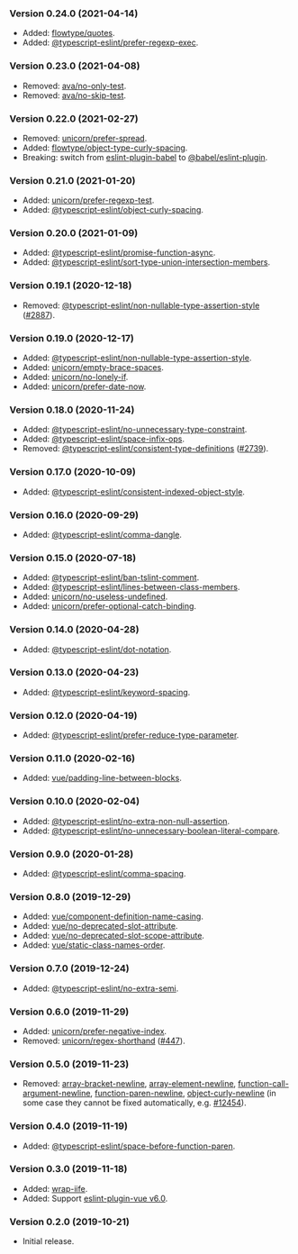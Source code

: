 ### Version 0.24.0 (2021-04-14)

- Added: [flowtype/quotes].
- Added: [@typescript-eslint/prefer-regexp-exec].

### Version 0.23.0 (2021-04-08)

- Removed: [ava/no-only-test].
- Removed: [ava/no-skip-test].

### Version 0.22.0 (2021-02-27)

- Removed: [unicorn/prefer-spread].
- Added: [flowtype/object-type-curly-spacing].
- Breaking: switch from [eslint-plugin-babel] to [@babel/eslint-plugin].

### Version 0.21.0 (2021-01-20)

- Added: [unicorn/prefer-regexp-test].
- Added: [@typescript-eslint/object-curly-spacing].

### Version 0.20.0 (2021-01-09)

- Added: [@typescript-eslint/promise-function-async].
- Added: [@typescript-eslint/sort-type-union-intersection-members].

### Version 0.19.1 (2020-12-18)

- Removed: [@typescript-eslint/non-nullable-type-assertion-style] ([#2887]).

### Version 0.19.0 (2020-12-17)

- Added: [@typescript-eslint/non-nullable-type-assertion-style].
- Added: [unicorn/empty-brace-spaces].
- Added: [unicorn/no-lonely-if].
- Added: [unicorn/prefer-date-now].

### Version 0.18.0 (2020-11-24)

- Added: [@typescript-eslint/no-unnecessary-type-constraint].
- Added: [@typescript-eslint/space-infix-ops].
- Removed: [@typescript-eslint/consistent-type-definitions] ([#2739]).

### Version 0.17.0 (2020-10-09)

- Added: [@typescript-eslint/consistent-indexed-object-style].

### Version 0.16.0 (2020-09-29)

- Added: [@typescript-eslint/comma-dangle].

### Version 0.15.0 (2020-07-18)

- Added: [@typescript-eslint/ban-tslint-comment].
- Added: [@typescript-eslint/lines-between-class-members].
- Added: [unicorn/no-useless-undefined].
- Added: [unicorn/prefer-optional-catch-binding].

### Version 0.14.0 (2020-04-28)

- Added: [@typescript-eslint/dot-notation].

### Version 0.13.0 (2020-04-23)

- Added: [@typescript-eslint/keyword-spacing].

### Version 0.12.0 (2020-04-19)

- Added: [@typescript-eslint/prefer-reduce-type-parameter].

### Version 0.11.0 (2020-02-16)

- Added: [vue/padding-line-between-blocks].

### Version 0.10.0 (2020-02-04)

- Added: [@typescript-eslint/no-extra-non-null-assertion].
- Added: [@typescript-eslint/no-unnecessary-boolean-literal-compare].

### Version 0.9.0 (2020-01-28)

- Added: [@typescript-eslint/comma-spacing].

### Version 0.8.0 (2019-12-29)

- Added: [vue/component-definition-name-casing].
- Added: [vue/no-deprecated-slot-attribute].
- Added: [vue/no-deprecated-slot-scope-attribute].
- Added: [vue/static-class-names-order].

### Version 0.7.0 (2019-12-24)

- Added: [@typescript-eslint/no-extra-semi].

### Version 0.6.0 (2019-11-29)

- Added: [unicorn/prefer-negative-index].
- Removed: [unicorn/regex-shorthand] ([#447]).

### Version 0.5.0 (2019-11-23)

- Removed: [array-bracket-newline], [array-element-newline], [function-call-argument-newline], [function-paren-newline], [object-curly-newline] (in some case they cannot be fixed automatically, e.g. [#12454]).

### Version 0.4.0 (2019-11-19)

- Added: [@typescript-eslint/space-before-function-paren].

### Version 0.3.0 (2019-11-18)

- Added: [wrap-iife].
- Added: Support [eslint-plugin-vue v6.0].

### Version 0.2.0 (2019-10-21)

- Initial release.

[#12454]: https://github.com/eslint/eslint/issues/12454
[#2739]: https://github.com/typescript-eslint/typescript-eslint/pull/2739
[#2887]: https://github.com/typescript-eslint/typescript-eslint/issues/2887
[#447]: https://github.com/sindresorhus/eslint-plugin-unicorn/issues/447
[@babel/eslint-plugin]: https://github.com/babel/babel/tree/main/eslint/babel-eslint-plugin
[@typescript-eslint/ban-tslint-comment]: https://github.com/typescript-eslint/typescript-eslint/blob/master/packages/eslint-plugin/docs/rules/ban-tslint-comment.md
[@typescript-eslint/comma-dangle]: https://github.com/typescript-eslint/typescript-eslint/blob/master/packages/eslint-plugin/docs/rules/comma-dangle.md
[@typescript-eslint/comma-spacing]: https://github.com/typescript-eslint/typescript-eslint/blob/master/packages/eslint-plugin/docs/rules/comma-spacing.md
[@typescript-eslint/consistent-indexed-object-style]: https://github.com/typescript-eslint/typescript-eslint/blob/master/packages/eslint-plugin/docs/rules/consistent-indexed-object-style.md
[@typescript-eslint/consistent-type-definitions]: https://github.com/typescript-eslint/typescript-eslint/blob/master/packages/eslint-plugin/docs/rules/consistent-type-definitions.md
[@typescript-eslint/dot-notation]: https://github.com/typescript-eslint/typescript-eslint/blob/master/packages/eslint-plugin/docs/rules/dot-notation.md
[@typescript-eslint/keyword-spacing]: https://github.com/typescript-eslint/typescript-eslint/blob/master/packages/eslint-plugin/docs/rules/keyword-spacing.md
[@typescript-eslint/lines-between-class-members]: https://github.com/typescript-eslint/typescript-eslint/blob/master/packages/eslint-plugin/docs/rules/lines-between-class-members.md
[@typescript-eslint/no-extra-non-null-assertion]: https://github.com/typescript-eslint/typescript-eslint/blob/master/packages/eslint-plugin/docs/rules/no-extra-non-null-assertion.md
[@typescript-eslint/no-extra-semi]: https://github.com/typescript-eslint/typescript-eslint/blob/master/packages/eslint-plugin/docs/rules/no-extra-semi.md
[@typescript-eslint/no-unnecessary-boolean-literal-compare]: https://github.com/typescript-eslint/typescript-eslint/blob/master/packages/eslint-plugin/docs/rules/no-unnecessary-boolean-literal-compare.md
[@typescript-eslint/no-unnecessary-type-constraint]: https://github.com/typescript-eslint/typescript-eslint/blob/master/packages/eslint-plugin/docs/rules/no-unnecessary-type-constraint.md
[@typescript-eslint/non-nullable-type-assertion-style]: https://github.com/typescript-eslint/typescript-eslint/blob/master/packages/eslint-plugin/docs/rules/non-nullable-type-assertion-style.md
[@typescript-eslint/object-curly-spacing]: https://github.com/typescript-eslint/typescript-eslint/blob/master/packages/eslint-plugin/docs/rules/object-curly-spacing.md
[@typescript-eslint/prefer-reduce-type-parameter]: https://github.com/typescript-eslint/typescript-eslint/blob/master/packages/eslint-plugin/docs/rules/prefer-reduce-type-parameter.md
[@typescript-eslint/prefer-regexp-exec]: https://github.com/typescript-eslint/typescript-eslint/blob/master/packages/eslint-plugin/docs/rules/prefer-regexp-exec.md
[@typescript-eslint/promise-function-async]: https://github.com/typescript-eslint/typescript-eslint/blob/master/packages/eslint-plugin/docs/rules/promise-function-async.md
[@typescript-eslint/sort-type-union-intersection-members]: https://github.com/typescript-eslint/typescript-eslint/blob/master/packages/eslint-plugin/docs/rules/sort-type-union-intersection-members.md
[@typescript-eslint/space-before-function-paren]: https://github.com/typescript-eslint/typescript-eslint/blob/master/packages/eslint-plugin/docs/rules/space-before-function-paren.md
[@typescript-eslint/space-infix-ops]: https://github.com/typescript-eslint/typescript-eslint/blob/master/packages/eslint-plugin/docs/rules/space-infix-ops.md
[array-bracket-newline]: https://eslint.org/docs/rules/array-bracket-newline
[array-element-newline]: https://eslint.org/docs/rules/array-element-newline
[ava/no-only-test]: https://github.com/avajs/eslint-plugin-ava/blob/main/docs/rules/no-only-test.md
[ava/no-skip-test]: https://github.com/avajs/eslint-plugin-ava/blob/main/docs/rules/no-skip-test.md
[eslint-plugin-babel]: https://github.com/babel/eslint-plugin-babel
[eslint-plugin-vue v6.0]: https://github.com/vuejs/eslint-plugin-vue/releases/tag/v6.0.0
[flowtype/object-type-curly-spacing]: https://github.com/gajus/eslint-plugin-flowtype#object-type-curly-spacing
[flowtype/quotes]: https://github.com/gajus/eslint-plugin-flowtype#quotes
[function-call-argument-newline]: https://eslint.org/docs/rules/function-call-argument-newline
[function-paren-newline]: https://eslint.org/docs/rules/function-paren-newline
[object-curly-newline]: https://eslint.org/docs/rules/object-curly-newline
[unicorn/empty-brace-spaces]: https://github.com/sindresorhus/eslint-plugin-unicorn/blob/main/docs/rules/empty-brace-spaces.md
[unicorn/no-lonely-if]: https://github.com/sindresorhus/eslint-plugin-unicorn/blob/main/docs/rules/no-lonely-if.md
[unicorn/no-useless-undefined]: https://github.com/sindresorhus/eslint-plugin-unicorn/blob/main/docs/rules/no-useless-undefined.md
[unicorn/prefer-date-now]: https://github.com/sindresorhus/eslint-plugin-unicorn/blob/main/docs/rules/prefer-date-now.md
[unicorn/prefer-negative-index]: https://github.com/sindresorhus/eslint-plugin-unicorn/blob/main/docs/rules/prefer-negative-index.md
[unicorn/prefer-optional-catch-binding]: https://github.com/sindresorhus/eslint-plugin-unicorn/blob/main/docs/rules/prefer-optional-catch-binding.md
[unicorn/prefer-regexp-test]: https://github.com/sindresorhus/eslint-plugin-unicorn/blob/main/docs/rules/prefer-regexp-test.md
[unicorn/prefer-spread]: https://github.com/sindresorhus/eslint-plugin-unicorn/blob/main/docs/rules/prefer-spread.md
[unicorn/regex-shorthand]: https://github.com/sindresorhus/eslint-plugin-unicorn/blob/main/docs/rules/regex-shorthand.md
[vue/component-definition-name-casing]: https://eslint.vuejs.org/rules/component-definition-name-casing.html
[vue/no-deprecated-slot-attribute]: https://eslint.vuejs.org/rules/no-deprecated-slot-attribute.html
[vue/no-deprecated-slot-scope-attribute]: https://eslint.vuejs.org/rules/no-deprecated-slot-scope-attribute.html
[vue/padding-line-between-blocks]: https://eslint.vuejs.org/rules/padding-line-between-blocks.html
[vue/static-class-names-order]: https://eslint.vuejs.org/rules/static-class-names-order.html
[wrap-iife]: https://eslint.org/docs/rules/wrap-iife

